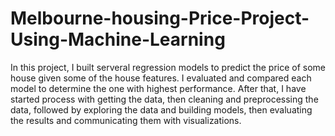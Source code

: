 # Melbourne-housing-Price-Project-Using-Machine-Learning
In this project, I built serveral regression models to predict the price of some house given some of the house features. I evaluated and compared each model to determine the one with highest performance. After that, I have started process with getting the data, then cleaning and preprocessing the data, followed by exploring the data and building models, then evaluating the results and communicating them with visualizations.
